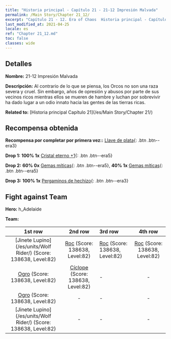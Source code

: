 ```yaml
---
title: "Historia principal - Capítulo 21 - 21-12 Impresión Malvada"
permalink: /Main Story/Chapter 21_12/
excerpt: "Capítulo 21 - 12. Era of Chaos  Historia principal - Capítulo 21_12. 21-12 Impresión Malvada"
last_modified_at: 2021-04-25
locale: es
ref: "Chapter 21_12.md"
toc: false
classes: wide
---
```


## Detalles

 **Nombre:** 21-12 Impresión Malvada

 **Descripción:** Al contrario de lo que se piensa, los Orcos no son una raza severa y cruel. Sin embargo, años de opresión y abusos por parte de sus vecinos ricos mientras ellos se mueren de hambre y luchan por sobrevivir ha dado lugar a un odio innato hacia las gentes de las tierras ricas.

 **Related to:** [Historia principal Capítulo 21](/es/Main Story/Chapter 21/)

## Recompensa obtenida

 **Recompensa por completar por primera vez::** [Llave de plata](/ItemsES/con_693/){: .btn .btn--era3}

 **Drop 1:** **100% 1x** [Cristal eterno +1](/ItemsES/mat_73/){: .btn .btn--era5}

 **Drop 2:** **60% 0x** [Gemas míticas](/ItemsES/mat_65/){: .btn .btn--era5}, **40% 1x** [Gemas míticas](/ItemsES/mat_65/){: .btn .btn--era5}

 **Drop 3:** **100% 1x** [Pergaminos de hechizo](/ItemsES/con_694/){: .btn .btn--era3}


## Fight against Team
 **Hero:** h_Adelaide

 **Team:**


  | 1st row | 2nd row | 3rd row | 4th row |
  |:----:|:----:|:----|:----:|
  | [Jinete Lupino](/es/units/Wolf Rider/) (Score: 138638, Level:82)  | [Roc](/es/units/Roc/) (Score: 138638, Level:82)  | [Roc](/es/units/Roc/) (Score: 138638, Level:82)  | [Roc](/es/units/Roc/) (Score: 138638, Level:82)  |
  | [Ogro](/es/units/Ogre/) (Score: 138638, Level:82)  | [Cíclope](/es/units/Cyclops/) (Score: 138638, Level:82)  | - | - |
  | [Ogro](/es/units/Ogre/) (Score: 138638, Level:82)  | - | - | - |
  | [Jinete Lupino](/es/units/Wolf Rider/) (Score: 138638, Level:82)  | - | - | - |


